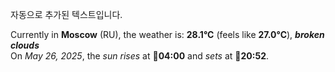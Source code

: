 
자동으로 추가된 텍스트입니다.

<!--START_SECTION:weather:moscow-->
Currently in **Moscow** (RU), the weather is: **28.1°C** (feels like **27.0°C**), ***broken clouds***<br/>
On *May 26, 2025*, the *sun rises* at 🌅**04:00** and *sets* at 🌇**20:52**.
<!--END_SECTION:weather-->
